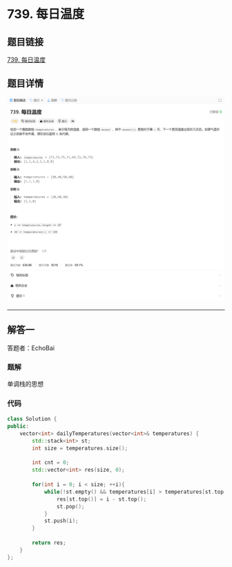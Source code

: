 # 739. 每日温度
## 题目链接  
[739. 每日温度](https://leetcode.cn/problems/daily-temperatures/)
## 题目详情
![题目图片](Img/739.png)

***
## 解答一
答题者：EchoBai

### 题解
单调栈的思想

### 代码
``` cpp
class Solution {
public:
    vector<int> dailyTemperatures(vector<int>& temperatures) {
        std::stack<int> st;
        int size = temperatures.size();

        int cnt = 0;
        std::vector<int> res(size, 0);

        for(int i = 0; i < size; ++i){
            while(!st.empty() && temperatures[i] > temperatures[st.top()]){
                res[st.top()] = i - st.top();
                st.pop();
            }
            st.push(i);
        }

        return res;
    }
};
```


